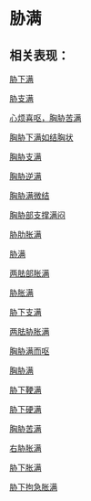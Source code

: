 # 胁满## 相关表现：[胁下满](https://www.gmzyjc.com/search/result?wd=胁下满)[胁支满](https://www.gmzyjc.com/search/result?wd=胁支满)[心烦喜呕，胸胁苦满](https://www.gmzyjc.com/search/result?wd=心烦喜呕，胸胁苦满)[胸胁下满如结胸状](https://www.gmzyjc.com/search/result?wd=胸胁下满如结胸状)[胸胁支满](https://www.gmzyjc.com/search/result?wd=胸胁支满)[胸胁逆满](https://www.gmzyjc.com/search/result?wd=胸胁逆满)[胸胁满微结](https://www.gmzyjc.com/search/result?wd=胸胁满微结)[胸胁部支撑满闷](https://www.gmzyjc.com/search/result?wd=胸胁部支撑满闷)[胁肋胀满](https://www.gmzyjc.com/search/result?wd=胁肋胀满)[胁满](https://www.gmzyjc.com/search/result?wd=胁满)[两胠部胀满](https://www.gmzyjc.com/search/result?wd=两胠部胀满)[胁胀满](https://www.gmzyjc.com/search/result?wd=胁胀满)[胁下支满](https://www.gmzyjc.com/search/result?wd=胁下支满)[两胠胁胀满](https://www.gmzyjc.com/search/result?wd=两胠胁胀满)[胸胁满而呕](https://www.gmzyjc.com/search/result?wd=胸胁满而呕)[胸胁满](https://www.gmzyjc.com/search/result?wd=胸胁满)[胁下鞕满](https://www.gmzyjc.com/search/result?wd=胁下鞕满)[胁下硬满](https://www.gmzyjc.com/search/result?wd=胁下硬满)[胸胁苦满](https://www.gmzyjc.com/search/result?wd=胸胁苦满)[右胁胀满](https://www.gmzyjc.com/search/result?wd=右胁胀满)[胁下胀满](https://www.gmzyjc.com/search/result?wd=胁下胀满)[胁下拘急胀满](https://www.gmzyjc.com/search/result?wd=胁下拘急胀满)
